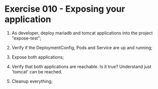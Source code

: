 # Exercise 010 - Exposing your application

1) As developer, deploy mariadb and tomcat applications into the project
   "expose-test";

2) Verify if the DeploymentConfig, Pods and Service are up and running;

3) Expose both applications;

4) Verify that both applications are reachable. Is it true? Understand just
   'tomcat' can be reached.

5) Cleanup everything;
